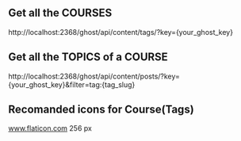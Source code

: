 ## Get all the COURSES

http://localhost:2368/ghost/api/content/tags/?key={your_ghost_key}

## Get all the TOPICS of a COURSE

http://localhost:2368/ghost/api/content/posts/?key={your_ghost_key}&filter=tag:{tag_slug}

## Recomanded icons for Course(Tags)

www.flaticon.com
256 px
